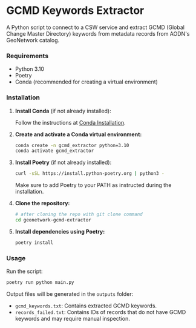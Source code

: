 
# GCMD Keywords Extractor

A Python script to connect to a CSW service and extract GCMD (Global Change Master Directory) keywords from metadata records from AODN's GeoNetwork catalog.

### Requirements

- Python 3.10
- Poetry
- Conda (recommended for creating a virtual environment)

### Installation

1. **Install Conda** (if not already installed):

    Follow the instructions at [Conda Installation](https://docs.conda.io/projects/conda/en/latest/user-guide/install/index.html).

2. **Create and activate a Conda virtual environment:**

    ```bash
    conda create -n gcmd_extractor python=3.10
    conda activate gcmd_extractor
    ```

3. **Install Poetry** (if not already installed):

    ```bash
    curl -sSL https://install.python-poetry.org | python3 -
    ```

    Make sure to add Poetry to your PATH as instructed during the installation.

4. **Clone the repository:**

    ```bash
    # after cloning the repo with git clone command
    cd geonetwork-gcmd-extractor
    ```

5. **Install dependencies using Poetry:**

    ```bash
    poetry install
    ```

### Usage

Run the script:

```bash
poetry run python main.py
```

Output files will be generated in the `outputs` folder:

- `gcmd_keywords.txt`: Contains extracted GCMD keywords.
- `records_failed.txt`: Contains IDs of records that do not have GCMD keywords and may require manual inspection.
